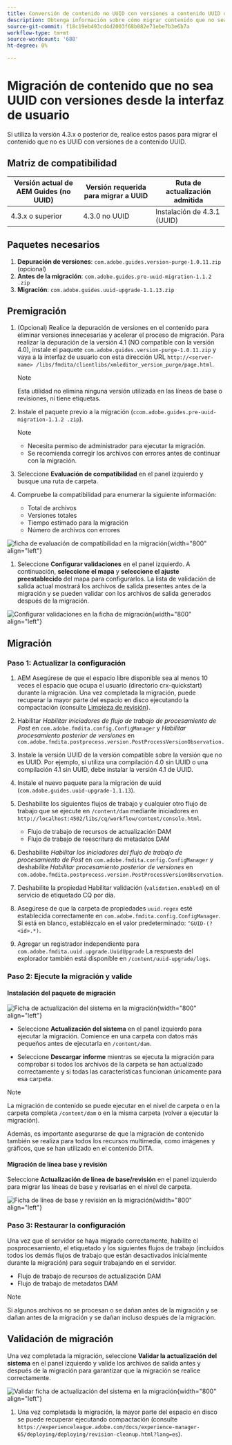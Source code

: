 ```yaml
---
title: Conversión de contenido no UUID con versiones a contenido UUID desde la interfaz de usuario
description: Obtenga información sobre cómo migrar contenido que no sea UUID con versiones 4.3.x.
source-git-commit: f18c19eb493cd4d2003f68b082e71ebe7b3e6b7a
workflow-type: tm+mt
source-wordcount: '688'
ht-degree: 0%

---
```


# Migración de contenido que no sea UUID con versiones desde la interfaz de usuario

Si utiliza la versión 4.3.x o posterior de, realice estos pasos para migrar el contenido que no es UUID con versiones de a contenido UUID.

## Matriz de compatibilidad

| Versión actual de AEM Guides (no UUID) | Versión requerida para migrar a UUID | Ruta de actualización admitida |
|---|---|---|
| 4.3.x o superior | 4.3.0 no UUID | Instalación de 4.3.1 (UUID) |

## Paquetes necesarios

1. **Depuración de versiones**: `com.adobe.guides.version-purge-1.0.11.zip` (opcional)
1. **Antes de la migración**: `com.adobe.guides.pre-uuid-migration-1.1.2 .zip`
1. **Migración**: `com.adobe.guides.uuid-upgrade-1.1.13.zip`



## Premigración

1. (Opcional) Realice la depuración de versiones en el contenido para eliminar versiones innecesarias y acelerar el proceso de migración. Para realizar la depuración de la versión 4.1 (NO compatible con la versión 4.0), instale el paquete `com.adobe.guides.version-purge-1.0.11.zip` y vaya a la interfaz de usuario con esta dirección URL `http://<server-name> /libs/fmdita/clientlibs/xmleditor_version_purge/page.html`.

   >[!NOTE]
   >
   >Esta utilidad no elimina ninguna versión utilizada en las líneas de base o revisiones, ni tiene etiquetas.
1. Instale el paquete previo a la migración (`ccom.adobe.guides.pre-uuid-migration-1.1.2 .zip`).

   >[!NOTE]
   >
   >* Necesita permiso de administrador para ejecutar la migración.
   >* Se recomienda corregir los archivos con errores antes de continuar con la migración.

1. Seleccione **Evaluación de compatibilidad** en el panel izquierdo y busque una ruta de carpeta.
1. Compruebe la compatibilidad para enumerar la siguiente información:
   * Total de archivos
   * Versiones totales
   * Tiempo estimado para la migración
   * Número de archivos con errores



![ficha de evaluación de compatibilidad en la migración](assets/migration-compatibility-assessment.png){width="800" align="left"}


1. Seleccione **Configurar validaciones** en el panel izquierdo. A continuación, **seleccione el mapa** y **seleccione el ajuste preestablecido** del mapa para configurarlos. La lista de validación de salida actual mostrará los archivos de salida presentes antes de la migración y se pueden validar con los archivos de salida generados después de la migración.

![Configurar validaciones en la ficha de migración](assets/migration-configure-validation.png){width="800" align="left"}




## Migración

### Paso 1: Actualizar la configuración

1. AEM Asegúrese de que el espacio libre disponible sea al menos 10 veces el espacio que ocupa el usuario (directorio crx-quickstart) durante la migración. Una vez completada la migración, puede recuperar la mayor parte del espacio en disco ejecutando la compactación (consulte [Limpieza de revisión](https://experienceleague.adobe.com/docs/experience-manager-65/deploying/deploying/revision-cleanup.html?lang=es)).

1. Habilitar *Habilitar iniciadores de flujo de trabajo de procesamiento de Post* en `com.adobe.fmdita.config.ConfigManager` y *Habilitar procesamiento posterior de versiones* en `com.adobe.fmdita.postprocess.version.PostProcessVersionObservation.`

1. Instale la versión UUID de la versión compatible sobre la versión que no es UUID. Por ejemplo, si utiliza una compilación 4.0 sin UUID o una compilación 4.1 sin UUID, debe instalar la versión 4.1 de UUID.

1. Instale el nuevo paquete para la migración de uuid (`com.adobe.guides.uuid-upgrade-1.1.13`).

1. Deshabilite los siguientes flujos de trabajo y cualquier otro flujo de trabajo que se ejecute en `/content/dam` mediante iniciadores en `http://localhost:4502/libs/cq/workflow/content/console.html`.

   * Flujo de trabajo de recursos de actualización DAM
   * Flujo de trabajo de reescritura de metadatos DAM

1. Deshabilite *Habilitar los iniciadores del flujo de trabajo de procesamiento de Post* en `com.adobe.fmdita.config.ConfigManager` y deshabilite *Habilitar procesamiento posterior de versiones* en `com.adobe.fmdita.postprocess.version.PostProcessVersionObservation`.

1. Deshabilite la propiedad Habilitar validación (`validation.enabled`) en el servicio de etiquetado CQ por día.

1. Asegúrese de que la carpeta de propiedades `uuid.regex` esté establecida correctamente en `com.adobe.fmdita.config.ConfigManager`. Si está en blanco, establézcalo en el valor predeterminado: `^GUID-(?<id>.*)`.
1. Agregar un registrador independiente para `com.adobe.fmdita.uuid.upgrade.UuidUpgrade` La respuesta del explorador también está disponible en `/content/uuid-upgrade/logs`.

### Paso 2: Ejecute la migración y valide

#### Instalación del paquete de migración

![Ficha de actualización del sistema en la migración](assets/migration-system-upgrade.png){width="800" align="left"}

* Seleccione **Actualización del sistema** en el panel izquierdo para ejecutar la migración. Comience en una carpeta con datos más pequeños antes de ejecutarla en `/content/dam`.

* Seleccione **Descargar informe** mientras se ejecuta la migración para comprobar si todos los archivos de la carpeta se han actualizado correctamente y si todas las características funcionan únicamente para esa carpeta.


>[!NOTE]
>
> La migración de contenido se puede ejecutar en el nivel de carpeta o en la carpeta completa `/content/dam` o en la misma carpeta (volver a ejecutar la migración).

Además, es importante asegurarse de que la migración de contenido también se realiza para todos los recursos multimedia, como imágenes y gráficos, que se han utilizado en el contenido DITA.

#### Migración de línea base y revisión

Seleccione **Actualización de línea de base/revisión** en el panel izquierdo para migrar las líneas de base y revisarlas en el nivel de carpeta.

![Ficha de línea de base y revisión en la migración](assets/migration-baseline-review-upgrade.png){width="800" align="left"}


### Paso 3: Restaurar la configuración

Una vez que el servidor se haya migrado correctamente, habilite el posprocesamiento, el etiquetado y los siguientes flujos de trabajo (incluidos todos los demás flujos de trabajo que están desactivados inicialmente durante la migración) para seguir trabajando en el servidor.

* Flujo de trabajo de recursos de actualización DAM
* Flujo de trabajo de metadatos DAM

>[!NOTE]
>
>Si algunos archivos no se procesan o se dañan antes de la migración y se dañan antes de la migración y se dañan incluso después de la migración.

## Validación de migración

Una vez completada la migración, seleccione **Validar la actualización del sistema** en el panel izquierdo y valide los archivos de salida antes y después de la migración para garantizar que la migración se realice correctamente.

![Validar ficha de actualización del sistema en la migración](assets/migration-validate-system-upgrade.png){width="800" align="left"}


1. Una vez completada la migración, la mayor parte del espacio en disco se puede recuperar ejecutando compactación (consulte `https://experienceleague.adobe.com/docs/experience-manager-65/deploying/deploying/revision-cleanup.html?lang=es`).

